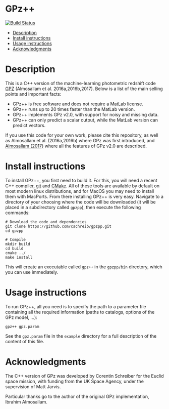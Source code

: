 # GPz++

[![Build Status](https://travis-ci.com/cschreib/gpzpp.svg?branch=master)](https://travis-ci.com/cschreib/gpzpp)

<!-- MarkdownTOC autolink=true levels=1,2 -->

- [Description](#description)
- [Install instructions](#install-instructions)
- [Usage instructions](#usage-instructions)
- [Acknowledgments](#acknowledgments)

<!-- /MarkdownTOC -->


# Description

This is a C++ version of the machine-learning photometric redshift code [GPZ](https://github.com/OxfordML/GPz) (Almosallam et al. 2016a,2016b,2017). Below is a list of the main selling points and important facts:

 - GPz++ is free software and does not require a MatLab license.
 - GPz++ runs up to 20 times faster than the MatLab version.
 - GPz++ implements GPz v2.0, with support for noisy and missing data.
 - GPz++ can only predict a scalar output, while the MatLab version can predict vectors.

If you use this code for your own work, please cite this repository, as well as Almosallam et al. (2016a,2016b) where GPz was first introduced, and [Almosallam (2017)](http://www.robots.ox.ac.uk/~parg/pubs/theses/ibrahim_almosallam_thesis.pdf) where all the features of GPz v2.0 are described.


# Install instructions

To install GPz++, you first need to build it. For this, you will need a recent C++ compiler, [git](https://git-scm.com/) and [CMake](https://cmake.org/). All of these tools are available by default on most modern linux distributions, and for MacOS you may need to install them with MacPorts. From there installing GPz++ is very easy. Navigate to a directory of your choosing where the code will be downloaded (it will be placed in a subdirectory called ```gpzpp```), then execute the following commands:
```
# Download the code and dependencies
git clone https://github.com/cschreib/gpzpp.git
cd gpzpp

# Compile
mkdir build
cd build
cmake ../
make install
```

This will create an executable called ```gpz++``` in the ```gpzpp/bin``` directory, which you can use immediately.


# Usage instructions

To run GPz++, all you need is to specify the path to a parameter file containing all the required information (paths to catalogs, options of the GPz model, ...):
```
gpz++ gpz.param
```

See the ```gpz.param``` file in the ```example``` directory for a full description of the content of this file.


# Acknowledgments

The C++ version of GPz was developed by Corentin Schreiber for the Euclid space mission, with funding from the UK Space Agency, under the supervision of Matt Jarvis.

Particular thanks go to the author of the original GPz implementation, Ibrahim Almosallam.
